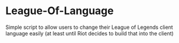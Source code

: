 # League-Of-Language
Simple script to allow users to change their League of Legends client language easily (at least until Riot decides to build that into the client)
